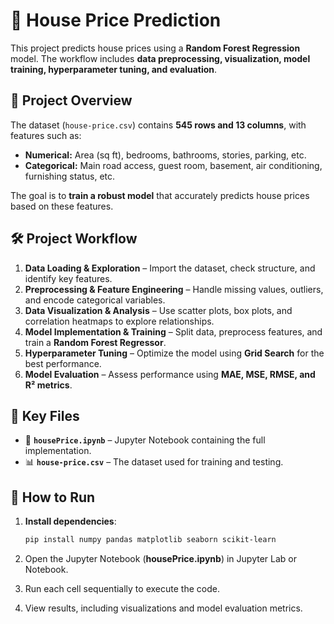 # 🏡 House Price Prediction  

This project predicts house prices using a **Random Forest Regression** model. The workflow includes **data preprocessing, visualization, model training, hyperparameter tuning, and evaluation**.  

## 📌 Project Overview  

The dataset (`house-price.csv`) contains **545 rows and 13 columns**, with features such as:  
- **Numerical:** Area (sq ft), bedrooms, bathrooms, stories, parking, etc.  
- **Categorical:** Main road access, guest room, basement, air conditioning, furnishing status, etc.  

The goal is to **train a robust model** that accurately predicts house prices based on these features.  

## 🛠️ Project Workflow  

1. **Data Loading & Exploration** – Import the dataset, check structure, and identify key features.  
2. **Preprocessing & Feature Engineering** – Handle missing values, outliers, and encode categorical variables.  
3. **Data Visualization & Analysis** – Use scatter plots, box plots, and correlation heatmaps to explore relationships.  
4. **Model Implementation & Training** – Split data, preprocess features, and train a **Random Forest Regressor**.  
5. **Hyperparameter Tuning** – Optimize the model using **Grid Search** for the best performance.  
6. **Model Evaluation** – Assess performance using **MAE, MSE, RMSE, and R² metrics**.  

## 📂 Key Files  

- 📜 **`housePrice.ipynb`** – Jupyter Notebook containing the full implementation.  
- 📊 **`house-price.csv`** – The dataset used for training and testing.  

## 🚀 How to Run  

1. **Install dependencies**:  
   ```bash
   pip install numpy pandas matplotlib seaborn scikit-learn

2. Open the Jupyter Notebook (**housePrice.ipynb**) in Jupyter Lab or Notebook.

3. Run each cell sequentially to execute the code.

4. View results, including visualizations and model evaluation metrics.   
